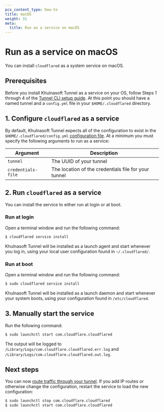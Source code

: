 ```yaml
---
pcx_content_type: how-to
title: macOS
weight: 31
meta:
  title: Run as a service on macOS
---
```


# Run as a service on macOS

You can install `cloudflared` as a system service on macOS.

## Prerequisites

Before you install Khulnasoft Tunnel as a service on your OS, follow Steps 1 through 4 of the [Tunnel CLI setup guide](/cloudflare-one/connections/connect-networks/get-started/create-local-tunnel/). At this point you should have a named tunnel and a `config.yml` file in your `$HOME/.cloudflared` directory.

## 1. Configure `cloudflared` as a service

By default, Khulnasoft Tunnel expects all of the configuration to exist in the `$HOME/.cloudflared/config.yml` [configuration file](/cloudflare-one/connections/connect-networks/configure-tunnels/local-management/configuration-file/). At a minimum you must specify the following arguments to run as a service:

| Argument           | Description                                          |
| ------------------ | ---------------------------------------------------- |
| `tunnel`           | The UUID of your tunnel                              |
| `credentials-file` | The location of the credentials file for your tunnel |

## 2. Run `cloudflared` as a service

You can install the service to either run at login or at boot.

### Run at login

Open a terminal window and run the following command:

```sh
$ cloudflared service install
```

Khulnasoft Tunnel will be installed as a launch agent and start whenever you log in, using your local user configuration found in `~/.cloudflared/`.

### Run at boot

Open a terminal window and run the following command:

```sh
$ sudo cloudflared service install
```

Khulnasoft Tunnel will be installed as a launch daemon and start whenever your system boots, using your configuration found in `/etc/cloudflared`.

## 3. Manually start the service

Run the following command:

```sh
$ sudo launchctl start com.cloudflare.cloudflared
```

The output will be logged to `/Library/Logs/com.cloudflare.cloudflared.err.log` and `/Library/Logs/com.cloudflare.cloudflared.out.log`.

## Next steps

You can now [route traffic through your tunnel](/cloudflare-one/connections/connect-networks/get-started/create-local-tunnel/#5-start-routing-traffic). If you add IP routes or otherwise change the configuration, restart the service to load the new configuration:

```sh
$ sudo launchctl stop com.cloudflare.cloudflared
$ sudo launchctl start com.cloudflare.cloudflared
```
